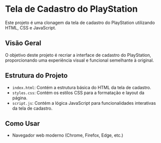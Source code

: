# Tela de Cadastro do PlayStation

Este projeto é uma clonagem da tela de cadastro do PlayStation utilizando HTML, CSS e JavaScript.

## Visão Geral

O objetivo deste projeto é recriar a interface de cadastro do PlayStation, proporcionando uma experiência visual e funcional semelhante à original.

## Estrutura do Projeto

- `index.html`: Contém a estrutura básica do HTML da tela de cadastro.
- `styles.css`: Contém os estilos CSS para a formatação e layout da página.
- `script.js`: Contém a lógica JavaScript para funcionalidades interativas da tela de cadastro.

## Como Usar

- Navegador web moderno (Chrome, Firefox, Edge, etc.)
